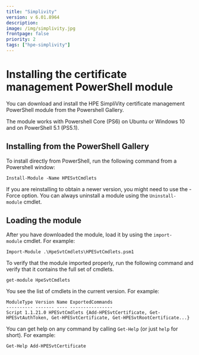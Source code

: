 ```yaml
---
title: "Simplivity"
version: v 6.01.8964
description:
image: /img/simplivity.jpg 
frontpage: false
priority: 2
tags: ["hpe-simplivity"]
---
```


Installing the certificate management PowerShell module
=======================================================

You can download and install the HPE SimpliVity certificate management PowerShell module from the Powershell Gallery.

The module works with Powershell Core (PS6) on Ubuntu or Windows 10 and on PowerShell 5.1 (PS5.1).

Installing from the PowerShell Gallery
--------------------------------------

To install directly from PowerShell, run the following command from a Powershell window:

`Install-Module -Name HPESvtCmdlets`

If you are reinstalling to obtain a newer version, you might need to use the -Force option. You can always uninstall a module using the `Uninstall-module` cmdlet.

Loading the module
------------------

After you have downloaded the module, load it by using the `import-module` cmdlet. For example:

`Import-Module .\HpeSvtCmdlets\HPESvtCmdlets.psm1`

To verify that the module imported properly, run the following command and verify that it contains the full set of cmdlets.

`get-module HpeSvtCmdlets`

You see the list of cmdlets in the current version. For example:

```
ModuleType Version Name ExportedCommands
---------- ------- ---- ----------------
Script 1.1.21.0 HPESvtCmdlets {Add-HPESvtCertificate, Get-HPESvtAuthToken, Get-HPESvtCertificate, Get-HPESvtRootCertificate...}
```

You can get help on any command by calling `Get-Help` (or just `help` for short). For example:

`Get-Help Add-HPESvtCertificate`
